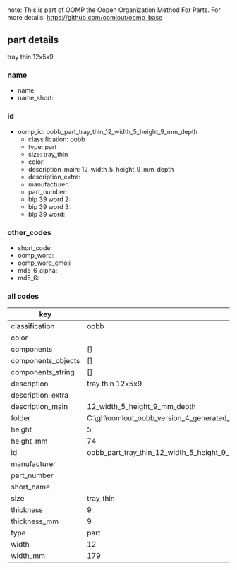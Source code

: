 #   

note: This is part of OOMP the Oopen Organization Method For Parts. For more details: https://github.com/oomlout/oomp_base

##  part details



tray thin 12x5x9

### name
* name: 
* name_short: 
### id
* oomp_id: oobb_part_tray_thin_12_width_5_height_9_mm_depth
  * classification: oobb
  * type: part
  * size: tray_thin
  * color: 
  * description_main: 12_width_5_height_9_mm_depth
  * description_extra: 
  * manufacturer: 
  * part_number: 
  * bip 39 word 2: 
  * bip 39 word 3: 
  * bip 39 word: 

### other_codes
* short_code: 
* oomp_word: 
* oomp_word_emoji 
* md5_6_alpha: 
* md5_6: 









### all codes 
| key | value |  
| --- | --- |  
| classification | oobb |  
| color |  |  
| components | [] |  
| components_objects | [] |  
| components_string | [] |  
| description | tray thin 12x5x9 |  
| description_extra |  |  
| description_main | 12_width_5_height_9_mm_depth |  
| folder | C:\gh\oomlout_oobb_version_4_generated_parts\things\oobb_part_tray_thin_12_width_5_height_9_mm_depth |  
| height | 5 |  
| height_mm | 74 |  
| id | oobb_part_tray_thin_12_width_5_height_9_mm_depth |  
| manufacturer |  |  
| part_number |  |  
| short_name |  |  
| size | tray_thin |  
| thickness | 9 |  
| thickness_mm | 9 |  
| type | part |  
| width | 12 |  
| width_mm | 179 |  
